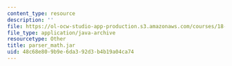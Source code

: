 ```yaml
---
content_type: resource
description: ''
file: https://ol-ocw-studio-app-production.s3.amazonaws.com/courses/18-02sc-multivariable-calculus-fall-2010/48c68e809b9e6da392d3b4b19a04ca74_parser_math.jar
file_type: application/java-archive
resourcetype: Other
title: parser_math.jar
uid: 48c68e80-9b9e-6da3-92d3-b4b19a04ca74
---
```

